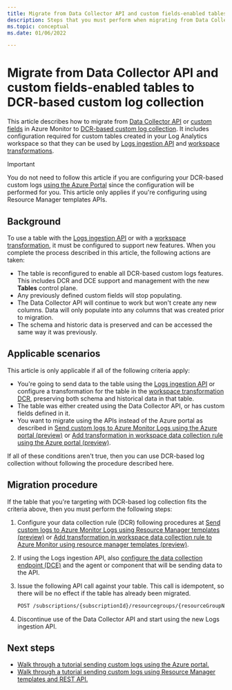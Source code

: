 ```yaml
---
title: Migrate from Data Collector API and custom fields-enabled tables to DCR-based custom log collection
description: Steps that you must perform when migrating from Data Collector API and custom fields-enabled tables to DCR-based custom log collection.
ms.topic: conceptual
ms.date: 01/06/2022

---
```


# Migrate from Data Collector API and custom fields-enabled tables to DCR-based custom log collection
This article describes how to migrate from [Data Collector API](data-collector-api.md) or [custom fields](custom-fields.md) in Azure Monitor to [DCR-based custom log collection](../essentials/data-collection-rule-overview.md). It includes configuration required for custom tables created in your Log Analytics workspace so that they can be used by [Logs ingestion API](logs-ingestion-api-overview.md) and [workspace transformations](../essentials/data-collection-transformations.md#workspace-transformation-dcr).

> [!IMPORTANT]
> You do not need to follow this article if you are configuring your DCR-based custom logs [using the Azure Portal](tutorial-workspace-transformations-portal.md) since the configuration will be performed for you. This article only applies if you're configuring using Resource Manager templates APIs.

## Background
To use a table with the [Logs ingestion API](logs-ingestion-api-overview.md) or with a [workspace transformation](../essentials/data-collection-transformations.md#workspace-transformation-dcr), it must be configured to support new features. When you complete the process described in this article, the following actions are taken:

- The table is reconfigured to enable all DCR-based custom logs features. This includes DCR and DCE support and management with the new **Tables** control plane.
- Any previously defined custom fields will stop populating.
- The Data Collector API will continue to work but won't create any new columns. Data will only populate into any columns that was created prior to migration.
- The schema and historic data is preserved and can be accessed the same way it was previously.

## Applicable scenarios
This article is only applicable if all of the following criteria apply:  

- You're going to send data to the table using the [Logs ingestion API](logs-ingestion-api-overview.md) or configure a transformation for the table in the [workspace transformation DCR](../essentials/data-collection-transformations.md#workspace-transformation-dcr), preserving both schema and historical data in that table.
- The table was either created using the Data Collector API, or has custom fields defined in it. 
- You want to migrate using the APIs instead of the Azure portal as described in [Send custom logs to Azure Monitor Logs using the Azure portal (preview)](tutorial-logs-ingestion-portal.md) or [Add transformation in workspace data collection rule using the Azure portal (preview)](tutorial-workspace-transformations-portal.md).

If all of these conditions aren't true, then you can use DCR-based log collection without following the procedure described here.

## Migration procedure
If the table that you're targeting with DCR-based log collection fits the criteria above, then you must perform the following steps:

1. Configure your data collection rule (DCR) following procedures at [Send custom logs to Azure Monitor Logs using Resource Manager templates (preview)](tutorial-logs-ingestion-api.md) or [Add transformation in workspace data collection rule to Azure Monitor using resource manager templates (preview)](tutorial-workspace-transformations-api.md).

1. If using the Logs ingestion API, also [configure the data collection endpoint (DCE)](tutorial-logs-ingestion-api.md#create-a-data-collection-endpoint) and the agent or component that will be sending data to the API.

1. Issue the following API call against your table. This call is idempotent, so there will be no effect if the table has already been migrated. 

    ```rest
    POST /subscriptions/{subscriptionId}/resourcegroups/{resourceGroupName}/providers/microsoft.operationalinsights/workspaces/{workspaceName}/tables/{tableName}/migrate?api-version=2021-03-01-privatepreview
    ```

1. Discontinue use of the Data Collector API and start using the new Logs ingestion API.

## Next steps

- [Walk through a tutorial sending custom logs using the Azure portal.](tutorial-logs-ingestion-portal.md)
- [Walk through a tutorial sending custom logs using Resource Manager templates and REST API.](tutorial-logs-ingestion-api.md)